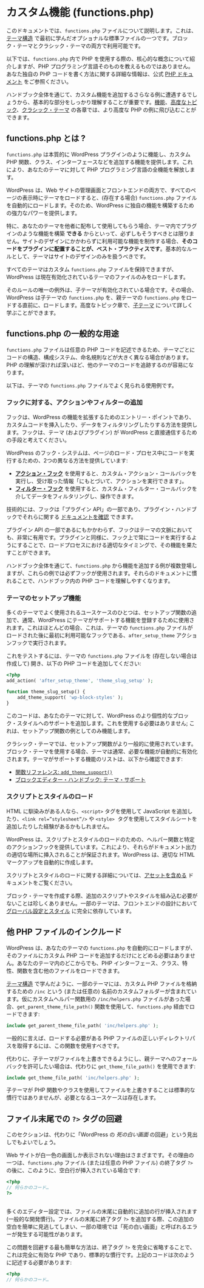 <!-- 
# Custom Functionality (functions.php)
 -->

# カスタム機能 (functions.php)

<!-- 
This document will introduce you to the `functions.php` file. It is one of the optional standard files you first learned about in [Theme Structure](https://developer.wordpress.org/themes/core-concepts/theme-structure/). Both block and classic themes can utilize it.
 -->

このドキュメントでは、`functions.php` ファイルについて説明します。これは、[テーマ構造](https://developer.wordpress.org/themes/core-concepts/theme-structure/) で最初に学んだオプショナルな標準ファイルの一つです。ブロック・テーマとクラシック・テーマの両方で利用可能です。

<!-- 
The following will introduce you to the core concepts around using PHP within `functions.php`, but it will not teach you the PHP programming language itself. You can visit the official [PHP documentation](https://www.php.net/) for more information on how to write your own PHP code.
 -->

以下では、`functions.php` 内で PHP を使用する際の、核心的な概念について紹介しますが、PHP プログラミング言語そのものを教えるものではありません。あなた独自の PHP コードを書く方法に関する詳細な情報は、公式 [PHP ドキュメント](https://www.php.net/) をご参照ください。

<!-- 
Throughout the handbook, you will encounter more examples where you will add custom functionality, so getting the basics down is important. You can jump into more advanced PHP examples in the [Features](https://developer.wordpress.org/themes/features/), [Advanced Topics](https://developer.wordpress.org/themes/advanced-topics/), and [Classic Themes](https://developer.wordpress.org/themes/classic-themes/) chapters.
 -->

ハンドブック全体を通じて、カスタム機能を追加するさらなる例に遭遇するでしょうから、基本的な部分をしっかり理解することが重要です。[機能](https://developer.wordpress.org/themes/features/)、[高度なトピック](https://developer.wordpress.org/themes/advanced-topics/)、[クラシック・テーマ](https://developer.wordpress.org/themes/classic-themes/) の各章では、より高度な PHP の例に飛び込むことができます。

<!-- 
## What is functions.php?
 -->

## functions.php とは ?

<!-- 
The `functions.php` essentially acts like a WordPress plugin, letting you add custom PHP functions, classes, interfaces, and more. It opens up the entirety of the PHP programming language to your theme.
 -->

`functions.php` は本質的に WordPress プラグインのように機能し、カスタム PHP 関数、クラス、インターフェースなどを追加する機能を提供します。これにより、あなたのテーマに対して PHP プログラミング言語の全機能を解放します。

<!-- 
WordPress automatically loads the `functions.php` file (if it exists) as soon as it loads the theme on all page views on both the admin and front-end of the website. So it provides you with a lot of power to build unique features around WordPress.
 -->

WordPress は、Web サイトの管理画面とフロントエンドの両方で、すべてのページの表示時にテーマをロードすると、(存在する場合) `functions.php` ファイルを自動的にロードします。そのため、WordPress に独自の機能を構築するための強力なパワーを提供します。

<!-- 
Just because you *can* build plugin-like features in a theme doesn’t mean you always should, particularly if you are distributing your theme to others to use. If you are creating features that should be available regardless of the site’s design, **it is best practice to put the code in a plugin**. The rule of thumb is that themes should only deal with the site’s design.
 -->

特に、あなたのテーマを他者に配布して使用してもらう場合、テーマ内でプラグインのような機能を構築 **できる** からといって、必ずしもそうすべきとは限りません。サイトのデザインにかかわらずに利用可能な機能を制作する場合、**そのコードをプラグインに配置することが、ベスト・プラクティスです**。基本的なルールとして、テーマはサイトのデザインのみを扱うべきです。

<!-- 
While all themes can have a custom `functions.php` file, WordPress will only load the currently active theme’s.
 -->

すべてのテーマはカスタム `functions.php` ファイルを保持できますが、WordPress は現在有効化されているテーマのファイルのみをロードします。

<!-- 
The only caveat to that rule is when a child theme is active. In that case, WordPress loads the child theme’s `functions.php` just before loading the parent theme’s `functions.php`. You can learn more about [child themes](https://developer.wordpress.org/themes/advanced-topics/child-themes/) in the Advanced Topics chapter.
 -->

そのルールの唯一の例外は、子テーマが有効化されている場合です。その場合、WordPress は子テーマの `functions.php` を、親テーマの `functions.php` をロードする直前に、ロードします。高度なトピック章で、[子テーマ](https://developer.wordpress.org/themes/advanced-topics/child-themes/) について詳しく学ぶことができます。

<!-- 
## Common uses for functions.php
 -->

## functions.php の一般的な用途

<!-- 
Because the `functions.php` file lets you write any PHP, you will often see themes with wildly different code, organizational systems, naming conventions, and more. The deeper your understanding of PHP, the easier it will be to follow the code from other themes.
 -->

`functions.php` ファイルは任意の PHP コードを記述できるため、テーマごとにコードの構造、構成システム、命名規則などが大きく異なる場合があります。PHP の理解が深ければ深いほど、他のテーマのコードを追跡するのが容易になります。

<!-- 
The following are some uses you will often find in a theme’s `functions.php` file. 
 -->

以下は、テーマの `functions.php` ファイルでよく見られる使用例です。

<!-- 
### Adding actions or filters to hooks
 -->

### フックに対する、アクションやフィルターの追加

<!-- 
Hooks are the entry point to extending WordPress’ functionality, providing you with a way to inject custom code or filter data. Think of them as a way for themes (and plugins) to communicate directly with WordPress.
 -->

フックは、WordPress の機能を拡張するためのエントリー・ポイントであり、カスタムコードを挿入したり、データをフィルタリングしたりする方法を提供します。フックは、テーマ (およびプラグイン) が WordPress と直接通信するための手段と考えてください。

<!-- 
WordPress’ hooks system offers two different methods for executing your code during the page loading process:
 -->

WordPress のフック・システムは、ページのロード・プロセス中にコードを実行するための、2つの異なる方法を提供しています:

<!-- 
*   [**Action hooks**](https://developer.wordpress.org/plugins/hooks/actions/) allow you to run a custom action callback and “act on” the information that it receives.
*   [**Filter hooks**](https://developer.wordpress.org/plugins/hooks/filters/) let you filter data via a custom filter callback and manipulate it.
 -->

*   [**アクション・フック**](https://developer.wordpress.org/plugins/hooks/actions/) を使用すると、カスタム・アクション・コールバックを実行し、受け取った情報「にもとづいて、アクションを実行できます」。
*   [**フィルター・フック**](https://developer.wordpress.org/plugins/hooks/filters/) を使用すると、カスタム・フィルター・コールバックを介してデータをフィルタリングし、操作できます。

<!-- 
Technically, hooks are a part of the Plugin API, and you can [read the documentation](https://developer.wordpress.org/plugins/hooks/) on them in the Plugin Handbook.
 -->

技術的には、フックは「プラグイン API」の一部であり、プラグイン・ハンドブックでそれらに関する [ドキュメントを確認](https://developer.wordpress.org/plugins/hooks/) できます。

<!-- 
Despite being in the Plugin API, hooks are also extremely useful in the context of themes. Like plugins, you should always run your code on a hook so that it performs its functionality at the appropriate point in the load process.
 -->

プラグイン API の一部であるにもかかわらず、フックはテーマの文脈においても、非常に有用です。プラグインと同様に、フック上で常にコードを実行するようにすることで、ロードプロセスにおける適切なタイミングで、その機能を果たすことができます。

<!-- 
Throughout this handbook, you will see examples of adding features or functionality from `functions.php`, and these examples will always use a hook. Familiarizing yourself with their documentation will make it easier to understand PHP code in the handbook.
 -->

ハンドブック全体を通じて、`functions.php` から機能を追加する例が複数登場しますが、これらの例では必ずフックが使用されます。それらのドキュメントに慣れることで、ハンドブック内の PHP コードを理解しやすくなります。

<!-- 
### Theme setup function
 -->

### テーマのセットアップ機能

<!-- 
One common use case for many themes is adding a setup function, which is generally used to register theme-supported features with WordPress. This is almost always executed on the `after_setup_theme` action hook, which is the first hook available after a theme’s `functions.php` file has been loaded.
 -->

多くのテーマでよく使用されるユースケースのひとつは、セットアップ関数の追加で、通常、WordPress にテーマがサポートする機能を登録するために使用されます。これはほとんどの場合、これは、テーマの `functions.php` ファイルがロードされた後に最初に利用可能なフックである、`after_setup_theme` アクションフックで実行されます。

<!-- 
To test this, open your theme’s `functions.php` file (create one if it doesn’t exist), and add the following PHP code:
 -->

これをテストするには、テーマの `functions.php` ファイルを (存在しない場合は作成して) 開き、以下の PHP コードを追加してください:

<!-- 
```php
<?php
add_action( 'after_setup_theme', 'theme_slug_setup' );

function theme_slug_setup() {
	add_theme_support( 'wp-block-styles' );
}
```
 -->

```php
<?php
add_action( 'after_setup_theme', 'theme_slug_setup' );

function theme_slug_setup() {
	add_theme_support( 'wp-block-styles' );
}
```

<!-- 
This code adds support for WordPress’ more-opinionated block styles to your theme. You do not have to use this; it is merely serving as an example of what a setup function might look like.
 -->

このコードは、あなたのテーマに対して、WordPress のより個性的なブロック・スタイルへのサポートを追加します。これを使用する必要はありません; これは、セットアップ関数の例としてのみ機能します。

<!-- 
Setup functions are more common in classic themes. When using a block theme, the theme is often automatically opted into the features needed. You can find a list of theme-supported features here:
 -->

クラシック・テーマでは、セットアップ関数がより一般的に使用されています。ブロック・テーマを使用する場合、テーマは通常、必要な機能が自動的に有効化されます。テーマがサポートする機能のリストは、以下から確認できます:

<!-- 
*   [Function Reference: `add_theme_support()`](https://developer.wordpress.org/reference/functions/add_theme_support/)
*   [Block Editor Handbook: Theme Support](https://developer.wordpress.org/block-editor/how-to-guides/themes/theme-support/)
 -->

*   [関数リファレンス: `add_theme_support()`](https://developer.wordpress.org/reference/functions/add_theme_support/)
*   [ブロックエディター・ハンドブック: テーマ・サポート](https://developer.wordpress.org/block-editor/how-to-guides/themes/theme-support/)

<!-- 
### Loading scripts and styles
 -->

### スクリプトとスタイルのロード

<!-- 
If you are familiar with HTML, you will likely have come across adding JavaScript via the `<script>` tag or stylesheets via the `<link rel=”stylesheet”/>` or `<style>`  tags.
 -->

HTML に馴染みがある人なら、`<script>` タグを使用して JavaScript を追加したり、`<link rel=”stylesheet”/>` や `<style>`  タグを使用してスタイルシートを追加したりした経験があるかもしれません。

<!-- 
WordPress provides helper functions and specific action hooks for loading scripts and styles. This ensures that they are injected at the appropriate place in the document output. WordPress creates the appropriate HTML markup for you.
 -->

WordPress は、スクリプトとスタイルのロードのための、ヘルパー関数と特定のアクションフックを提供しています。これにより、それらがドキュメント出力の適切な場所に挿入されることが保証されます。WordPress は、適切な HTML マークアップを自動的に作成します。

<!-- 
You can learn more about loading scripts and styles in the [Including Assets](https://developer.wordpress.org/themes/core-conepts/including-assets/) documentation.
 -->

スクリプトとスタイルのロードに関する詳細については、[アセットを含める](https://developer.wordpress.org/themes/core-conepts/including-assets/) ドキュメントをご覧ください。

<!-- 
It is not uncommon when building block themes to have no need of including additional scripts/styles. Some themes rely entirely on [Global Settings and Styles](https://developer.wordpress.org/themes/core-concepts/global-settings-and-styles/) for the front-end design.
 -->

ブロック・テーマを作成する際、追加のスクリプトやスタイルを組み込む必要がないことは珍しくありません。一部のテーマは、フロントエンドの設計において [グローバル設定とスタイル](https://developer.wordpress.org/themes/core-concepts/global-settings-and-styles/) に完全に依存しています。

<!-- 
## Including other PHP files
 -->

## 他 PHP ファイルのインクルード

<!-- 
WordPress will automatically load your theme’s `functions.php` for you, but you are not limited to only adding custom PHP code in that file. You can load other files with PHP interfaces, classes, traits, and functions from elsewhere in your theme.
 -->

WordPress は、あなたのテーマの `functions.php` を自動的にロードしますが、そのファイルにカスタム PHP コードを追加するだけにとどめる必要はありません。あなたのテーマ内のどこからでも、PHP インターフェース、クラス、特性、関数を含む他のファイルをロードできます。

<!-- 
As you learned in [Theme Structure](https://developer.wordpress.org/themes/core-concepts/theme-structure/), some themes include a custom folder named `/inc` (or any custom folder) to store custom PHP files. Let’s assume you had an `/inc/helpers.php` file for custom helper functions, you could load it via `functions.php` using the `get_parent_theme_file_path()` function:
 -->

[テーマ構造](https://developer.wordpress.org/themes/core-concepts/theme-structure/) で学んだように、一部のテーマには、カスタム PHP ファイルを格納するための `/inc` という (または任意の) 名前のカスタムフォルダーが含まれています。仮にカスタムヘルパー関数用の `/inc/helpers.php` ファイルがあった場合、`get_parent_theme_file_path()` 関数を使用して、`functions.php` 経由でロードできます:

<!-- 
```php
include get_parent_theme_file_path( 'inc/helpers.php' );
```
 -->

```php
include get_parent_theme_file_path( 'inc/helpers.php' );
```

<!-- 
Generally speaking, you should use this function to get the correct directory path to any PHP file you need to load.
 -->

一般的に言えば、ロードする必要がある PHP ファイルの正しいディレクトリパスを取得するには、この関数を使用すべきです。

<!-- 
Alternatively, if you wanted to allow a child theme to override the file with a fallback to the parent theme, you could use `get_theme_file_path()` instead:
 -->

代わりに、子テーマがファイルを上書きできるようにし、親テーマへのフォールバックを許可したい場合は、代わりに `get_theme_file_path()` を使用できます:

<!-- 
```php
include get_theme_file_path( 'inc/helpers.php' );
```
 -->

```php
include get_theme_file_path( 'inc/helpers.php' );
```

<!-- 
It’s not standard practice to let child theme’s override files with PHP functions or classes, but there are use cases where it’s needed.
 -->

子テーマが PHP 関数やクラスを使用してファイルを上書きすることは標準的な慣行ではありませんが、必要となるユースケースは存在します。

<!-- 
## Avoid closing ?> tags at the end of files
 -->

## ファイル末尾での `?>` タグの回避

<!-- 
This section could otherwise be titled “How to avoid the dreaded WordPress *white screen of death*.”
 -->

このセクションは、代わりに「WordPress の *死の白い画面* の回避」という見出しでもよいでしょう。

<!-- 
There are various reasons that you might see a broken site with nothing but a white screen. One of those reasons is when the `functions.php` file (or any PHP file) has whitespace following its closing `?>` tag like this:
 -->

Web サイトが白一色の画面しか表示されない理由はさまざまです。その理由の一つは、`functions.php` ファイル (または任意の PHP ファイル) の終了タグ `?>` の後に、このように、空白行が挿入されている場合です:

<!-- 
```php
<?php
// some code...
?>
 
```
 -->

```php
<?php
// 何らかのコード…
?>
 
```

<!-- 
Many editor configurations will automatically add an extra line at the end of files (a common development practice). When you add a closing `?>` tag at the end of the file, it can be easy to miss this extra whitespace, which may cause the “white screen of death” in some environments.
 -->

多くのエディター設定では、ファイルの末尾に自動的に追加の行が挿入されます (一般的な開発慣行)。ファイルの末尾に終了タグ `?>` を追加する際、この追加の空白を簡単に見逃してしまい、一部の環境では「死の白い画面」と呼ばれるエラーが発生する可能性があります。

<!-- 
The easiest way to avoid this issue is to leave the closing `?>` tag out altogether, which is perfectly valid PHP and standard practice. The above code should be written as:
 -->

この問題を回避する最も簡単な方法は、終了タグ `?>` を完全に省略することで、これは完全に有効な PHP であり、標準的な慣行です。上記のコードは次のように記述する必要があります:

<!-- 
```php
<?php
// some code...
 
```
 -->

```php
<?php
// 何らかのコード…
 
```